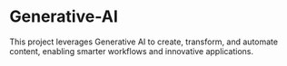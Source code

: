 # Generative-AI
This project leverages Generative AI to create, transform, and automate content, enabling smarter workflows and innovative applications.
